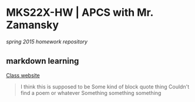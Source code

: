 # MKS22X-HW   |   APCS with Mr. Zamansky
###### spring 2015 homework repository

## markdown learning
[Class website](http://apcs-z.stuycs.org)

> I think this is supposed to be
> Some kind of block quote thing
> Couldn't find a poem or whatever
> Something something something
